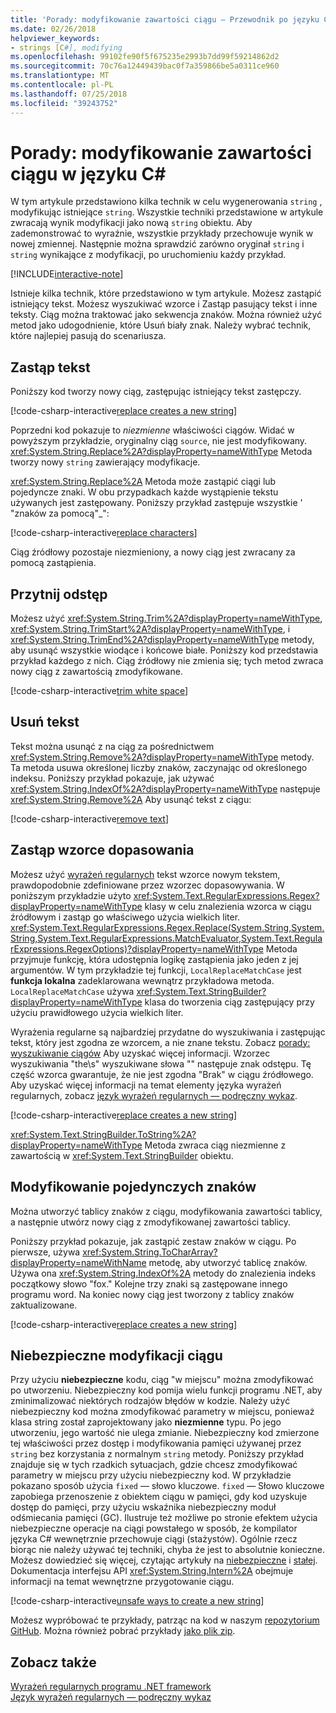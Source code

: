 ```yaml
---
title: 'Porady: modyfikowanie zawartości ciągu — Przewodnik po języku C#'
ms.date: 02/26/2018
helpviewer_keywords:
- strings [C#], modifying
ms.openlocfilehash: 99102fe90f5f675235e2993b7dd99f59214862d2
ms.sourcegitcommit: 70c76a12449439bac0f7a359866be5a0311ce960
ms.translationtype: MT
ms.contentlocale: pl-PL
ms.lasthandoff: 07/25/2018
ms.locfileid: "39243752"
---
```

# <a name="how-to-modify-string-contents-in-c"></a>Porady: modyfikowanie zawartości ciągu w języku C# #

W tym artykule przedstawiono kilka technik w celu wygenerowania `string` , modyfikując istniejące `string`. Wszystkie techniki przedstawione w artykule zwracają wynik modyfikacji jako nową `string` obiektu. Aby zademonstrować to wyraźnie, wszystkie przykłady przechowuje wynik w nowej zmiennej. Następnie można sprawdzić zarówno oryginał `string` i `string` wynikające z modyfikacji, po uruchomieniu każdy przykład.

[!INCLUDE[interactive-note](~/includes/csharp-interactive-note.md)]

Istnieje kilka technik, które przedstawiono w tym artykule. Możesz zastąpić istniejący tekst. Możesz wyszukiwać wzorce i Zastąp pasujący tekst i inne teksty. Ciąg można traktować jako sekwencja znaków. Można również użyć metod jako udogodnienie, które Usuń biały znak. Należy wybrać technik, które najlepiej pasują do scenariusza.

## <a name="replace-text"></a>Zastąp tekst

Poniższy kod tworzy nowy ciąg, zastępując istniejący tekst zastępczy.

[!code-csharp-interactive[replace creates a new string](../../../samples/snippets/csharp/how-to/strings/ModifyStrings.cs#1)]

Poprzedni kod pokazuje to *niezmienne* właściwości ciągów. Widać w powyższym przykładzie, oryginalny ciąg `source`, nie jest modyfikowany. <xref:System.String.Replace%2A?displayProperty=nameWithType> Metoda tworzy nowy `string` zawierający modyfikacje.

<xref:System.String.Replace%2A> Metoda może zastąpić ciągi lub pojedyncze znaki. W obu przypadkach każde wystąpienie tekstu używanych jest zastępowany.  Poniższy przykład zastępuje wszystkie ' "znaków za pomocą"\_":

[!code-csharp-interactive[replace characters](../../../samples/snippets/csharp/how-to/strings/ModifyStrings.cs#2)]

Ciąg źródłowy pozostaje niezmieniony, a nowy ciąg jest zwracany za pomocą zastąpienia.

## <a name="trim-white-space"></a>Przytnij odstęp

Możesz użyć <xref:System.String.Trim%2A?displayProperty=nameWithType>, <xref:System.String.TrimStart%2A?displayProperty=nameWithType>, i <xref:System.String.TrimEnd%2A?displayProperty=nameWithType> metody, aby usunąć wszystkie wiodące i końcowe białe.  Poniższy kod przedstawia przykład każdego z nich. Ciąg źródłowy nie zmienia się; tych metod zwraca nowy ciąg z zawartością zmodyfikowane.

[!code-csharp-interactive[trim white space](../../../samples/snippets/csharp/how-to/strings/ModifyStrings.cs#3)]

## <a name="remove-text"></a>Usuń tekst

Tekst można usunąć z na ciąg za pośrednictwem <xref:System.String.Remove%2A?displayProperty=nameWithType> metody. Ta metoda usuwa określonej liczby znaków, zaczynając od określonego indeksu. Poniższy przykład pokazuje, jak używać <xref:System.String.IndexOf%2A?displayProperty=nameWithType> następuje <xref:System.String.Remove%2A> Aby usunąć tekst z ciągu:

[!code-csharp-interactive[remove text](../../../samples/snippets/csharp/how-to/strings/ModifyStrings.cs#4)]

## <a name="replace-matching-patterns"></a>Zastąp wzorce dopasowania

Możesz użyć [wyrażeń regularnych](../../standard/base-types/regular-expressions.md) tekst wzorce nowym tekstem, prawdopodobnie zdefiniowane przez wzorzec dopasowywania. W poniższym przykładzie użyto <xref:System.Text.RegularExpressions.Regex?displayProperty=nameWithType> klasy w celu znalezienia wzorca w ciągu źródłowym i zastąp go właściwego użycia wielkich liter. <xref:System.Text.RegularExpressions.Regex.Replace(System.String,System.String,System.Text.RegularExpressions.MatchEvaluator,System.Text.RegularExpressions.RegexOptions)?displayProperty=nameWithType> Metoda przyjmuje funkcję, która udostępnia logikę zastąpienia jako jeden z jej argumentów. W tym przykładzie tej funkcji, `LocalReplaceMatchCase` jest **funkcja lokalna** zadeklarowana wewnątrz przykładowa metoda. `LocalReplaceMatchCase` używa <xref:System.Text.StringBuilder?displayProperty=nameWithType> klasa do tworzenia ciąg zastępujący przy użyciu prawidłowego użycia wielkich liter.

Wyrażenia regularne są najbardziej przydatne do wyszukiwania i zastępując tekst, który jest zgodna ze wzorcem, a nie znane tekstu. Zobacz [porady: wyszukiwanie ciągów](search-strings.md) Aby uzyskać więcej informacji. Wzorzec wyszukiwania "the\s" wyszukiwane słowa "" następuje znak odstępu. Tę część wzorca gwarantuje, że nie jest zgodna "Brak" w ciągu źródłowego. Aby uzyskać więcej informacji na temat elementy języka wyrażeń regularnych, zobacz [język wyrażeń regularnych — podręczny wykaz](../../standard/base-types/regular-expression-language-quick-reference.md).

[!code-csharp-interactive[replace creates a new string](../../../samples/snippets/csharp/how-to/strings/ModifyStrings.cs#5)]

<xref:System.Text.StringBuilder.ToString%2A?displayProperty=nameWithType> Metoda zwraca ciąg niezmienne z zawartością w <xref:System.Text.StringBuilder> obiektu.

## <a name="modifying-individual-characters"></a>Modyfikowanie pojedynczych znaków

Można utworzyć tablicy znaków z ciągu, modyfikowania zawartości tablicy, a następnie utwórz nowy ciąg z zmodyfikowanej zawartości tablicy.

Poniższy przykład pokazuje, jak zastąpić zestaw znaków w ciągu. Po pierwsze, używa <xref:System.String.ToCharArray?displayProperty=nameWithName> metodę, aby utworzyć tablicę znaków. Używa ona <xref:System.String.IndexOf%2A> metody do znalezienia indeks początkowy słowo "fox." Kolejne trzy znaki są zastępowane innego programu word. Na koniec nowy ciąg jest tworzony z tablicy znaków zaktualizowane.

[!code-csharp-interactive[replace creates a new string](../../../samples/snippets/csharp/how-to/strings/ModifyStrings.cs#6)]

## <a name="unsafe-modifications-to-string"></a>Niebezpieczne modyfikacji ciągu

Przy użyciu **niebezpieczne** kodu, ciąg "w miejscu" można zmodyfikować po utworzeniu. Niebezpieczny kod pomija wielu funkcji programu .NET, aby zminimalizować niektórych rodzajów błędów w kodzie. Należy użyć niebezpieczny kod można zmodyfikować parametry w miejscu, ponieważ klasa string został zaprojektowany jako **niezmienne** typu. Po jego utworzeniu, jego wartość nie ulega zmianie. Niebezpieczny kod zmierzone tej właściwości przez dostęp i modyfikowania pamięci używanej przez `string` bez korzystania z normalnym `string` metody.
Poniższy przykład znajduje się w tych rzadkich sytuacjach, gdzie chcesz zmodyfikować parametry w miejscu przy użyciu niebezpieczny kod. W przykładzie pokazano sposób użycia `fixed` — słowo kluczowe. `fixed` — Słowo kluczowe zapobiega przenoszenie z obiektem ciągu w pamięci, gdy kod uzyskuje dostęp do pamięci, przy użyciu wskaźnika niebezpieczny moduł odśmiecania pamięci (GC). Ilustruje też możliwe po stronie efektem użycia niebezpieczne operacje na ciągi powstałego w sposób, że kompilator języka C# wewnętrznie przechowuje ciągi (stażystów). Ogólnie rzecz biorąc nie należy używać tej techniki, chyba że jest to absolutnie konieczne. Możesz dowiedzieć się więcej, czytając artykuły na [niebezpieczne](../language-reference/keywords/unsafe.md) i [stałej](../language-reference/keywords/fixed-statement.md). Dokumentacja interfejsu API <xref:System.String.Intern%2A> obejmuje informacji na temat wewnętrzne przygotowanie ciągu.

[!code-csharp-interactive[unsafe ways to create a new string](../../../samples/snippets/csharp/how-to/strings/ModifyStrings.cs#7)]

Możesz wypróbować te przykłady, patrząc na kod w naszym [repozytorium GitHub](https://github.com/dotnet/samples/tree/master/snippets/csharp/how-to/strings). Można również pobrać przykłady [jako plik zip](https://github.com/dotnet/samples/raw/master/snippets/csharp/how-to/strings.zip).

## <a name="see-also"></a>Zobacz także

[Wyrażeń regularnych programu .NET framework](../../standard/base-types/regular-expressions.md)  
 [Język wyrażeń regularnych — podręczny wykaz](../../standard/base-types/regular-expression-language-quick-reference.md)  
